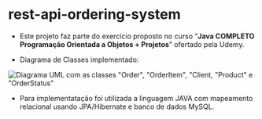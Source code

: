 # rest-api-ordering-system

- Este projeto faz parte do exercício proposto no curso "**Java COMPLETO Programação Orientada a Objetos + Projetos**" ofertado pela Udemy.

- Diagrama de Classes implementado:

![Diagrama UML com as classes "Order", "OrderItem", "Client, "Product" e "OrderStatus"](https://i.imgur.com/hDXtIv6.png)

- Para implementatação foi utilizada a linguagem JAVA com mapeamento relacional usando JPA/Hibernate e banco de dados MySQL.
